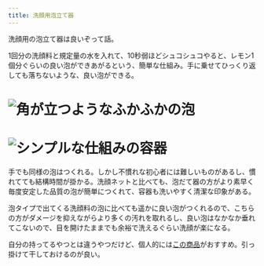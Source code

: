 ```yaml
---
title: 洗顔用泡立て器
---
```

洗顔用の泡立て器は良いぞって話。

1回分の洗顔料と規定量の水を入れて、10秒弱ほどシュコシュコやると、レモン1個分ぐらいの良い泡ができあがるという、簡単な仕組み。手に乗せてひっくり返しても落ちないような、良い泡ができる。

![](https://lh6.googleusercontent.com/PZSPyjlGKEEde0BPSZJ8SLUnta-jwpZ6dIhziXhb8i6enV_tRyhuHfHpDd5MAEtV0n0wlXykjI1_cnV3RBKqw9gnBfHavTk-Iay8FlJ0whdhBE2bfAFOCmxvnxTDoE08eFMQdal0DqIVQ01Y6UcrtdR1iBG7lo2tJGJj_Kq074DRSROe_DFzyWjAqtvz "角が立つようなふかふかの泡")
===================================================================================================================================================================================================================================================

![](https://lh3.googleusercontent.com/pPdNRbj703kd_AN-zWNFOYSE5Ay_n3-C6-K28P7Zpzh-vxaUxN3CUAaFFYLw479sSNubs2m5mLiRGFwVJ4snR7PAU72vOtjO_YBoLrvwYjmY7cBmnBq6fxuEfl6v9fDp4CZ4z5W3VIfJree96sMZDNvIVa0kazLpX8izHzypmhnHPXSQ_XzXUBnHp7LL "シンプルな仕組みの容器")
=================================================================================================================================================================================================================================================

手でも同様の泡はつくれる。しかし不慣れな初心者には難しいものがあるし、慣れてても結構時間が掛かる。洗顔ネットと比べても、泡だて器の方がより素早く毎度安定した品質の泡が簡単につくれて、容器も洗いやすく清潔な印象がある。

泡タイプで出てくる洗顔料の泡に比べても遥かに良い泡がつくれるので、こちらの方がダメージを抑えながらより多くの汚れを取れるし、良い泡はなかなか垂れてこないので、目を開けたままでも余裕で洗えるぐらい洗顔が楽になる。

自分の持ってるやつとは違うやつだけど、個人的には[この商品](https://www.amazon.co.jp/dp/B09KMP9GDN)がおすすめ。引っ掛けて干しておけるのが良い。
